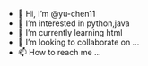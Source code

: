 - 👋 Hi, I’m @yu-chen11
- 👀 I’m interested in python,java
- 🌱 I’m currently learning html
- 💞️ I’m looking to collaborate on ...
- 📫 How to reach me ...

<!---
yu-chen11/yu-chen11 is a ✨ special ✨ repository because its `README.md` (this file) appears on your GitHub profile.
You can click the Preview link to take a look at your changes.
--->
